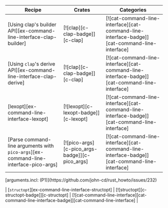 | Recipe | Crates | Categories |
|--------|--------|------------|
| [Using clap's builder API][ex-command-line-interface-clap-builder] | [![clap][c-clap-badge]][c-clap] | [![cat-command-line-interface][cat-command-line-interface-badge]][cat-command-line-interface] |
| [Using `clap`'s derive API][ex-command-line-interface-clap-derive] | [![clap][c-clap-badge]][c-clap] | [![cat-command-line-interface][cat-command-line-interface-badge]][cat-command-line-interface] |
| [lexopt][ex-command-line-interface-lexopt] | [![lexopt][c-lexopt-badge]][c-lexopt] | [![cat-command-line-interface][cat-command-line-interface-badge]][cat-command-line-interface] |
| [Parse command-line arguments with `pico-args`][ex-command-line-interface-pico-args] | [![pico-args][c-pico_args-badge]][c-pico_args] | [![cat-command-line-interface][cat-command-line-interface-badge]][cat-command-line-interface] |

<div class="hidden">
[arguments.incl: (P1)](https://github.com/john-cd/rust_howto/issues/232)

| [`structopt`][ex-command-line-interface-structopt] | [![structopt][c-structopt-badge]][c-structopt] | [![cat-command-line-interface][cat-command-line-interface-badge]][cat-command-line-interface] |

</div>
